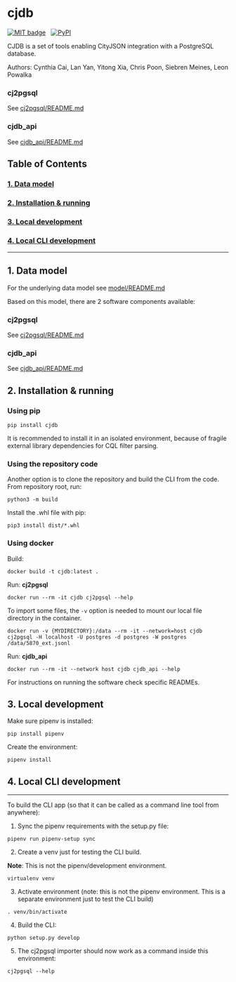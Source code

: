 # cjdb
[![MIT badge](https://img.shields.io/pypi/l/cjdb)](LICENSE) &nbsp; [![PyPI](https://img.shields.io/pypi/v/cjdb)](https://pypi.org/project/cjdb)

CJDB is a set of tools enabling CityJSON integration with a PostgreSQL database.

Authors: Cynthia Cai, Lan Yan, Yitong Xia, Chris Poon, Siebren Meines, Leon Powalka

### cj2pgsql
See [cj2pgsql/README.md](cj2pgsql/README.md)
### cjdb_api
See [cjdb_api/README.md](cjdb_api/README.md)


## Table of Contents  
### [1. Data model](#model)
### [2. Installation & running](#install)
### [3. Local development](#local)
### [4. Local CLI development](#cli)
---
## 1. Data model <a name="model"></a>
For the underlying data model see [model/README.md](model/README.md)

Based on this model, there are 2 software components available:

### cj2pgsql
See [cj2pgsql/README.md](cj2pgsql/README.md)
### cjdb_api
See [cjdb_api/README.md](cjdb_api/README.md)


## 2. Installation & running <a name="install"></a>
### Using pip

```
pip install cjdb
```
It is recommended to install it in an isolated environment, because of fragile external library dependencies for CQL filter parsing.

### Using the repository code
Another option is to clone the repository and build the CLI from the code.
From repository root, run:
```
python3 -m build
```

Install the .whl file with pip:
```
pip3 install dist/*.whl
```

### Using docker
Build:
```
docker build -t cjdb:latest .
```

Run: **cj2pgsql**
```
docker run --rm -it cjdb cj2pgsql --help
```

To import some files, the `-v` option is needed to mount our local file directory in the container.
```
docker run -v {MYDIRECTORY}:/data --rm -it --network=host cjdb cj2pgsql -H localhost -U postgres -d postgres -W postgres /data/5870_ext.jsonl 
```

Run: **cjdb_api**
```
docker run --rm -it --network host cjdb cjdb_api --help
```



For instructions on running the software check specific READMEs.


## 3. Local development <a name="local"></a>
Make sure pipenv is installed:
```
pip install pipenv
```
Create the environment:
```
pipenv install
```

## 4. Local CLI development <a name="cli"></a>
---
To build the CLI app (so that it can be called as a command line tool from anywhere):


1. Sync the pipenv requirements with the setup.py file:
```
pipenv run pipenv-setup sync
```

2. Create a venv just for testing the CLI build.

**Note**: This is not the pipenv/development environment.
```
virtualenv venv
```
3. Activate environment (note: this is not the pipenv environment. This is a separate environment just to test the CLI build)
```
. venv/bin/activate

```

4. Build the CLI:
```
python setup.py develop
```

5. The cj2pgsql importer should now work as a command inside this environment:
```
cj2pgsql --help
```
